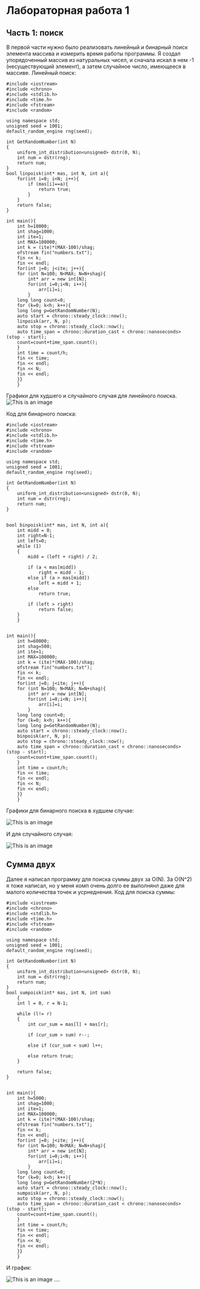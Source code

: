 # Лабораторная работа 1
## Часть 1: поиск
В первой части нужно было реализовать линейный и бинарный поиск элемента массива и измерить время работы программы. Я создал упорядоченный массив из натуральных чисел, и сначала искал в нем -1 (несуществующий элемент), а затем случайное число, имеющееся в массиве.
Линейный поиск:
```
#include <iostream>
#include <chrono>
#include <stdlib.h>
#include <time.h>
#include <fstream>
#include <random>

using namespace std;
unsigned seed = 1001;
default_random_engine rng(seed);

int GetRandomNumber(int N)
{
    uniform_int_distribution<unsigned> dstr(0, N);
	int num = dstr(rng);
    return num;
}
bool linpoisk(int* mas, int N, int a){
    for(int i=0; i<N; i++){
        if (mas[i]==a){
            return true;
        }
    }
    return false;
}

int main(){
    int h=10000;
    int shag=1000;
    int ite=1;
    int MAX=100000;
    int k = (ite)*(MAX-100)/shag;
    ofstream fin("numbers.txt");
    fin << k;
    fin << endl;
    for(int j=0; j<ite; j++){
    for (int N=100; N<MAX; N=N+shag){
        int* arr = new int[N];
        for(int i=0;i<N; i++){
            arr[i]=i;
        }
    long long count=0;
    for (k=0; k<h; k++){
    long long p=GetRandomNumber(N);
    auto start = chrono::steady_clock::now();
    linpoisk(arr, N, p);
    auto stop = chrono::steady_clock::now();
    auto time_span = chrono::duration_cast < chrono::nanoseconds> (stop - start);
    count=count+time_span.count();
    }
    int time = count/h; 
    fin << time;
    fin << endl;
    fin << N;
    fin << endl;
    }}
    }
```
Графики для худшего и случайного случая для линейного поиска.
![This is an image](/Lab_1_subfiles/G1.png)

Код для бинарного поиска:
```
#include <iostream>
#include <chrono>
#include <stdlib.h>
#include <time.h>
#include <fstream>
#include <random>

using namespace std;
unsigned seed = 1001;
default_random_engine rng(seed);

int GetRandomNumber(int N)
{
    uniform_int_distribution<unsigned> dstr(0, N);
	int num = dstr(rng);
    return num;
}


bool binpoisk(int* mas, int N, int a){
    int midd = 0;
    int right=N-1;
    int left=0;
	while (1)
	{
		midd = (left + right) / 2;
		
		if (a < mas[midd]) 
			right = midd - 1;      
		else if (a > mas[midd])  
			left = midd + 1;	   
		else                       
			return true;           

		if (left > right)          
			return false;
	}
    }


int main(){
    int h=60000;
    int shag=500;
    int ite=1;
    int MAX=100000;
    int k = (ite)*(MAX-100)/shag;
    ofstream fin("numbers.txt");
    fin << k;
    fin << endl;
    for(int j=0; j<ite; j++){
    for (int N=100; N<MAX; N=N+shag){
        int* arr = new int[N];
        for(int i=0;i<N; i++){
            arr[i]=i;
        }
    long long count=0;
    for (k=0; k<h; k++){
    long long p=GetRandomNumber(N);
    auto start = chrono::steady_clock::now();
    binpoisk(arr, N, p);
    auto stop = chrono::steady_clock::now();
    auto time_span = chrono::duration_cast < chrono::nanoseconds> (stop - start);
    count=count+time_span.count();
    }
    int time = count/h; 
    fin << time;
    fin << endl;
    fin << N;
    fin << endl;
    }}
    }
```
Графики для бинарного поиска в худшем случае:

![This is an image](/Lab_1_subfiles/G2.5.png)

И для случайного случая:

![This is an image](/Lab_1_subfiles/G2.png)
## Сумма двух
Далее я написал программу для поиска суммы двух за O(N). За O(N^2) я тоже написал, но у меня комп очень долго ее выполнянл даже для малого количества точек и усрнеднения. 
Код для поиска суммы:
```
#include <iostream>
#include <chrono>
#include <stdlib.h>
#include <time.h>
#include <fstream>
#include <random>

using namespace std;
unsigned seed = 1001;
default_random_engine rng(seed);

int GetRandomNumber(int N)
{
    uniform_int_distribution<unsigned> dstr(0, N);
	int num = dstr(rng);
    return num;
}
bool sumpoisk(int* mas, int N, int sum)
    {
    int l = 0, r = N-1;
    
    while (l!= r)
    {
        int cur_sum = mas[l] + mas[r];
        
        if (cur_sum > sum) r--;
        
        else if (cur_sum < sum) l++;
        
        else return true;
    }
    
    return false;
}


int main(){
    int h=5000;
    int shag=1000;
    int ite=1;
    int MAX=100000;
    int k = (ite)*(MAX-100)/shag;
    ofstream fin("numbers.txt");
    fin << k;
    fin << endl;
    for(int j=0; j<ite; j++){
    for (int N=100; N<MAX; N=N+shag){
        int* arr = new int[N];
        for(int i=0;i<N; i++){
            arr[i]=i;
        }
    long long count=0;
    for (k=0; k<h; k++){
    long long p=GetRandomNumber(2*N);
    auto start = chrono::steady_clock::now();
    sumpoisk(arr, N, p);
    auto stop = chrono::steady_clock::now();
    auto time_span = chrono::duration_cast < chrono::nanoseconds> (stop - start);
    count=count+time_span.count();
    }
    int time = count/h; 
    fin << time;
    fin << endl;
    fin << N;
    fin << endl;
    }}
    }
```
И график:

![This is an image](/Lab_1_subfiles/G3.png)
....
